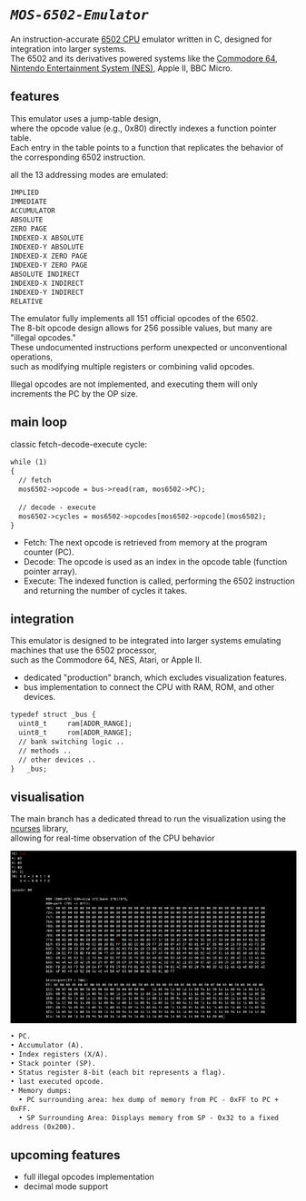 # *`MOS-6502-Emulator`*

<!--div align="center" width="100%" >
  <img align="center" src="./images/mos_6502.jpg" width="500" />
</div-->
An instruction-accurate <a href="https://en.wikipedia.org/wiki/MOS_Technology_6502">6502 CPU</a> emulator written in C, designed for integration into larger systems.<br>
The 6502 and its derivatives powered systems like the <a href="https://en.wikipedia.org/wiki/Commodore_64">Commodore 64</a>, <a href="https://en.wikipedia.org/wiki/Nintendo_Entertainment_System">Nintendo Entertainment System (NES)</a>, Apple II, BBC Micro.<br>

## features
This emulator uses a jump-table design,<br>
where the opcode value (e.g., 0x80) directly indexes a function pointer table.<br>
Each entry in the table points to a function that replicates the behavior of the corresponding 6502 instruction.

all the 13 addressing modes are emulated:

```
IMPLIED
IMMEDIATE
ACCUMULATOR
ABSOLUTE
ZERO PAGE
INDEXED-X ABSOLUTE
INDEXED-Y ABSOLUTE
INDEXED-X ZERO PAGE
INDEXED-Y ZERO PAGE
ABSOLUTE INDIRECT
INDEXED-X INDIRECT
INDEXED-Y INDIRECT
RELATIVE
```

The emulator fully implements all 151 official opcodes of the 6502.<br>
The 8-bit opcode design allows for 256 possible values, but many are "illegal opcodes." <br>
These undocumented instructions perform unexpected or unconventional operations,<br>
such as modifying multiple registers or combining valid opcodes.<br>

Illegal opcodes are not implemented, and executing them will only increments the PC by the OP size.

## main loop
classic fetch-decode-execute cycle:
```
while (1)
{
  // fetch
  mos6502->opcode = bus->read(ram, mos6502->PC);

  // decode - execute
  mos6502->cycles = mos6502->opcodes[mos6502->opcode](mos6502);
}
```
- Fetch: The next opcode is retrieved from memory at the program counter (PC).
- Decode: The opcode is used as an index in the opcode table (function pointer array).
- Execute: The indexed function is called, performing the 6502 instruction and returning the number of cycles it takes.

## integration
This emulator is designed to be integrated into larger systems emulating machines that use the 6502 processor,<br>
such as the Commodore 64, NES, Atari, or Apple II.<br>

- dedicated "production" branch, which excludes visualization features.
- bus implementation to connect the CPU with RAM, ROM, and other devices.

```
typedef	struct _bus {
  uint8_t     ram[ADDR_RANGE];
  uint8_t     rom[ADDR_RANGE];
  // bank switching logic .. 
  // methods ..
  // other devices ..
}	_bus;

```

## visualisation
The main branch has a dedicated thread to run the visualization using the <a href="https://en.wikipedia.org/wiki/Ncurses">ncurses</a> library,<br>
allowing for real-time observation of the CPU behavior
<div align="center">
  <img align="center" src="./images/screen_record.gif" />
</div>

```
• PC.
• Accumulator (A).
• Index registers (X/A).
• Stack pointer (SP).
• Status register 8-bit (each bit represents a flag).
• last executed opcode.
• Memory dumps:
  • PC surrounding area: hex dump of memory from PC - 0xFF to PC + 0xFF.
  • SP Surrounding Area: Displays memory from SP - 0x32 to a fixed address (0x200).
```

## upcoming features
- full illegal opcodes implementation
- decimal mode support

